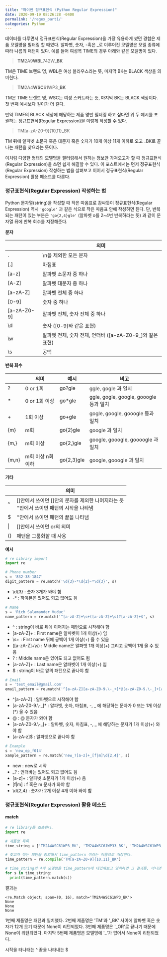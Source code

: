 ```yaml
---
title: "파이썬 정규표현식 (Python Regular Expression)"
date: 2020-09-19 08:26:28 -0400
permalink: '/regex_part1/'
categories: Python
---
```


데이터를 다루면서 정규표현식(Regular Expression)을 가장 유용하게 썼던 경험은 제품 모델명을 필터링 할 때였다. 알파벳, 숫자, -혹은 \_로 이루어진 모델명은 모델 종류에 따라 나름의 패턴이 있다. 예를 들어 여성복 TIME의 경우 아래와 같은 모델명이 있다.

> **TM**2A9**WBL**742W_**BK**

TM은 TIME 브랜드 명, WBL은 여성 블라우스라는 뜻, 마지막 BK는 BLACK 색상을 의미한다.

> **TM**2A4**WSC**61WP3_**BK**

TM은 TIME 브랜드 명, WSC는 여성 스커트라는 뜻, 마지막 BK는 BLACK 색상이다. 첫 번째 예시보다 길이가 더 길다.

만약 TIME의 BLACK 색상에 해당하는 제품 명만 필터링 하고 싶다면 위 두 예시를 포괄하는 정규표현식(Regular Expression)을 이렇게 작성할 수 있다.

> TM[a-zA-Z0-9]{10,11}\_BK

TM 뒤에 알파벳 소문자 혹은 대문자 혹은 숫자가 10개 이상 11개 이하로 오고 \_BK로 끝나는 패턴을 찾으라는 뜻이다.

이처럼 다양한 형태의 모델명을 필터링해서 원하는 정보만 가져오고자 할 때 정규표현식(Regular Expression)을 쓰면 쉽게 해결할 수 있다. 이 포스트에서는 먼저 정규표현식(Regular Expression) 작성하는 법을 살펴보고 이어서 정규표현식(Regular Expression) 활용 메소드를 다룬다.

### 정규표현식(Regular Expression) 작성하는 법

Python 문자열(string)을 작성할 때 작은 따옴표로 감싸듯이 정규표현식(Regular Expression) 역시 `'google'` 과 같은 식으로 작은 따옴표 안에 작성하면 된다. 단, 반복되는 패턴이 있는 부분은 `'go{2,4}gle'` (알파벳 o를 2~4번 반복하라는 뜻) 과 같이 문자열 뒤에 반복 회수를 지정해준다.


**문자**

|   | 의미                                                   |
|---|--------------------------------------------------------|
| . | \n을 제외한 모든 문자                                   |
| \[.] | 마침표                                              |
| \[a-z] | 알파벳 소문자 중 하나                              |
| \[A-Z] | 알파벳 대문자 중 하나                              | 
| \[a-zA-Z] | 알파벳 전체 중 하나                             |
| \[0-9] | 숫자 중 하나                                       | 
| \[a-zA-Z0-9] | 알파벳 전체, 숫자 전체 중 하나                | 
| \\d     | 숫자 (\[0-9]와 같은 표현)                         | 
| \\w | 알파벳 전체, 숫자 전체, 언더바 (\[a-zA-Z0-9_]와 같은 표현)| 
| \\s | 공백                                                 |


**반복 회수**

|       |       의미       | 예시        | 비고                 |
|-------|------------------|------------|----------------------|
| ?     | 0 or 1회         | go?gle     | ggle, gogle 과 일치  |
| *     | 0 or 1회 이상    | go\*gle    | ggle, gogle, google, gooogle 등과 일치  |
| +     | 1회 이상          | go+gle    | gogle, google, gooogle 등과 일치  |
| {m}   | m회              | go{2}gle | google 과 일치  |
| {m,} | m회 이상          | go{2,}gle | google, gooogle, goooogle 과 일치  |
| {m,n} | m회 이상 n회 이하 | go{2,3}gle | google, gooogle 과 일치  |


**기타**

|    | 의미                                                   |
|----|--------------------------------------------------------|
| ^  | \[]안에서 쓰이면 \[]안의 문자를 제외한 나머지라는 뜻<br>\'\'안에서 쓰이면 패턴의 시작을 나타냄      |
| $  | \'\'안에서 쓰이면 패턴의 끝을 나타냄                     |
| \| | \[]안에서 쓰이면 or의 의미                              | 
| () | 패턴을 그룹화할 때 사용                                 |


**예시**

```python
# re Library import
import re

# Phone number
s = '832-38-1847'
digit_pattern = re.match('\d{3}-*\d{2}-*\d{3}', s)
```

* \\d{3} : 숫자 3개가 와야 함
* -* : 하이픈은 있어도 되고 없어도 됨

```python
# Name
s = 'Rich Salamander Vuduc'
name_pattern = re.match('^[a-zA-Z]+\s+([a-zA-Z]+\s)?[a-zA-Z]+$', s)
```

* ^ : string이 바로 뒤에 이어지는 패턴으로 시작해야 함
* \[a-zA-Z]+ : First name은 알파벳이 1개 이상(+) 임
* \\s+ : First name 뒤에 공백이 1개 이상(+) 올 수 있음
* (\[a-zA-Z]+\\s) : Middle name은 알파벳 1개 이상(+) 그리고 공백이 1개 올 수 있음
* ? : Middle name은 있어도 되고 없어도 됨
* \[a-zA-Z]+ : Last name은 알파벳이 1개 이상(+) 임
* $ : string이 바로 앞의 패턴으로 끝나야 함

```python
# Email
s = 'test_email@gmail.com'
email_pattern = re.match('^[a-zA-Z][a-zA-Z0-9.\-_+]*@[a-zA-Z0-9.\-_]+[a-zA-z]$', s)
```

* ^\[a-zA-Z] : 알파벳으로 시작해야 함
* \[a-zA-Z0-9.\\-\_]* : 알파벳, 숫자, 마침표, -, _ 에 해당하는 문자가 0 또는 1개 이상(\*) 올 수 있음
* @ : @ 문자가 와야 함
* \[a-zA-Z0-9.\\-\_]+ : 알파벳, 숫자, 마침표, -, _ 에 해당하는 문자가 1개 이상(+) 와야 함
* \[a-zA-z]$ : 알파벳으로 끝나야 함


```python
# Example
s = 'new_ep_f014'
xample_pattern = re.match('new_?[a-z]+_[f|m]\d{2,4}', s)
```

* new : new로 시작
* \_? : 언더바는 있어도 되고 없어도 됨
* \[a-z]+ : 알파벳 소문자가 1개 이상(+) 옴
* \[f\|m] : f 혹은 m 문자가 와야 함
* \\d{2,4} : 숫자가 2개 이상 4개 이하 와야 함


### 정규표현식(Regular Expression) 활용 메소드

#### match

```python
# re library를 호출한다.
import re  

# 제품명 목록
time_string = ['TM2A4WSC61WP3_BK', 'TM2A4WSC61WP33_BK', 'TM2A4WSC61WP3_OR', 'TM2A4WSC61WP3BK']

# 찾고자 하는 패턴을 정의해서 time_pattern 이라는 이름으로 저장한다.
time_pattern = re.compile('TM[a-zA-Z0-9]{10,11}_BK')

# time_string의 4개 모델명을 time_pattern에 대입해보고 일치하면 그 결과를, 아니면 None을 반환한다.
for s in time_string:
  print(time_pattern.match(s))
```

결과는
``` 
<re.Match object; span=(0, 16), match='TM2A4WSC61WP3_BK'>
None
None
None
```

1번째 제품명은 패턴과 일치했다. 2번째 제품명은 'TM'과 '\_BK' 사이에 알파벳 혹은 숫자가 12개 오기 때문에 None이 리턴되었다. 3번째 제품명은 '\_OR'로 끝나기 때문에 None이 리턴되었다. 마지막 5번째 제품명은 모델명에 '\_'가 없어서 None이 리턴되었다.

시작을 타나태는 ^ 끝을 나타내는 $
